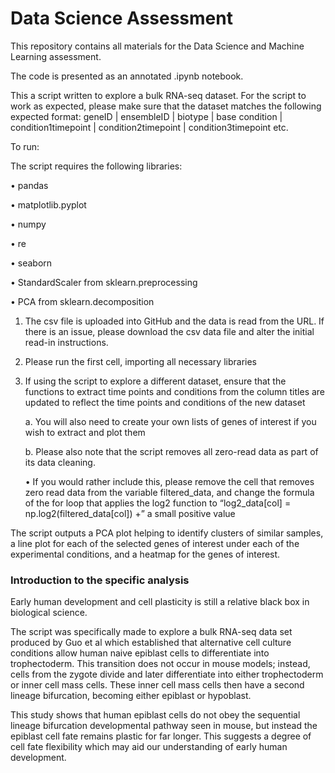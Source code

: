 # Data Science Assessment
This repository contains all materials for the Data Science and Machine Learning assessment.


The code is presented as an annotated .ipynb notebook.

This a script written to explore a bulk RNA-seq dataset. For the script to work as expected, please make sure that the dataset matches the following expected format:
geneID | ensembleID | biotype | base condition | condition1timepoint | condition2timepoint | condition3timepoint etc. 


To run: 

The script requires the following libraries:

•	pandas

•	matplotlib.pyplot

•	numpy

•	re

•	seaborn

•	StandardScaler from sklearn.preprocessing

•	PCA from sklearn.decomposition



1)	The csv file is uploaded into GitHub and the data is read from the URL. If there is an issue, please download the csv data file and alter the initial read-in instructions.
2)	Please run the first cell, importing all necessary libraries
3)	If using the script to explore a different dataset, ensure that the functions to extract time points and conditions from the column titles are updated to reflect the time points and conditions of the new dataset
   
    a.	You will also need to create your own lists of genes of interest if you wish to extract and plot them
  	 
    b.	Please also note that the script removes all zero-read data as part of its data cleaning.
  	
      •	If you would rather include this, please remove the cell that removes zero read data from the variable
  	    filtered_data, and change the formula of the for loop that applies the log2 function to “log2_data[col] =
  	    np.log2(filtered_data[col]) +” a small positive value

The script outputs a PCA plot helping to identify clusters of similar samples, a line plot for each of the selected genes of interest under each of the experimental conditions, and a heatmap for the genes of interest. 


### Introduction to the specific analysis  
Early human development and cell plasticity is still a relative black box in biological science. 

The script was specifically made to explore a bulk RNA-seq data set produced by Guo et al which established that alternative cell culture conditions allow human naive epiblast cells to differentiate into trophectoderm. This transition does not occur in mouse models; instead, cells from the zygote divide and later differentiate into either trophectoderm or inner cell mass cells. These inner cell mass cells then have a second lineage bifurcation, becoming either epiblast or hypoblast. 

This study shows that human epiblast cells do not obey the sequential lineage bifurcation developmental pathway seen in mouse, but instead the epiblast cell fate remains plastic for far longer. This suggests a degree of cell fate flexibility which may aid our understanding of early human development. 
